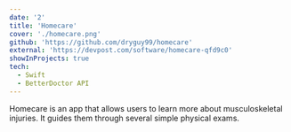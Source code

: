 ```yaml
---
date: '2'
title: 'Homecare'
cover: './homecare.png'
github: 'https://github.com/dryguy99/homecare'
external: 'https://devpost.com/software/homecare-qfd9c0'
showInProjects: true
tech:
  - Swift
  - BetterDoctor API
---
```


Homecare is an app that allows users to learn more about musculoskeletal injuries. It guides them through several simple physical exams.
